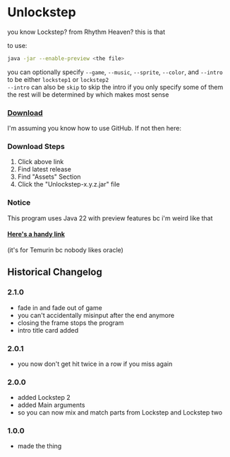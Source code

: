 # Unlockstep

you know Lockstep? from Rhythm Heaven? this is that

to use: 
```sh
java -jar --enable-preview <the file>
```
you can optionally specify `--game`, `--music`, `--sprite`, `--color`, and `--intro` to be either `lockstep1` or `lockstep2`  
`--intro` can also be `skip` to skip the intro
if you only specify some of them the rest will be determined by which makes most sense

### [Download](https://github.com/Canary-Prism/Unlockstep/releases/)

I'm assuming you know how to use GitHub. If not then here:

### Download Steps

1. Click above link
2. Find latest release
3. Find "Assets" Section
4. Click the "Unlockstep-x.y.z.jar" file

### Notice

This program uses Java 22 with preview features bc i'm weird like that

#### [Here's a handy link](https://adoptium.net/temurin/releases/?version=22)

(it's for Temurin bc nobody likes oracle)


## Historical Changelog

### 2.1.0
- fade in and fade out of game
- you can't accidentally misinput after the end anymore
- closing the frame stops the program
- intro title card added

### 2.0.1
- you now don't get hit twice in a row if you miss again

### 2.0.0
- added Lockstep 2
- added Main arguments 
 - so you can now mix and match parts from Lockstep and Lockstep two

### 1.0.0
- made the thing
